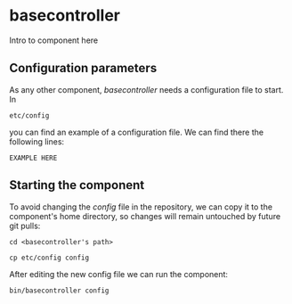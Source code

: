 # basecontroller
Intro to component here


## Configuration parameters
As any other component, *basecontroller* needs a configuration file to start. In
```
etc/config
```
you can find an example of a configuration file. We can find there the following lines:
```
EXAMPLE HERE
```

## Starting the component
To avoid changing the *config* file in the repository, we can copy it to the component's home directory, so changes will remain untouched by future git pulls:

```
cd <basecontroller's path> 
```
```
cp etc/config config
```

After editing the new config file we can run the component:

```
bin/basecontroller config
```
